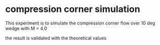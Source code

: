 # compression corner simulation
This experiment is to simulate the compression corner flow over 10 deg wedge
with M = 4.0

the result is validated with the theoretical values
